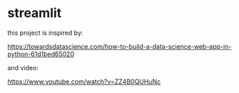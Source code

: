 # streamlit

this project is inspired by: 

<https://towardsdatascience.com/how-to-build-a-data-science-web-app-in-python-61d1bed65020>

and video: 

<https://www.youtube.com/watch?v=ZZ4B0QUHuNc>

